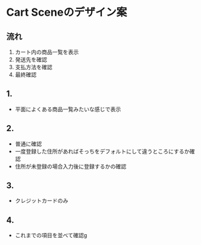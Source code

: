 # Cart Sceneのデザイン案

## 流れ

1. カート内の商品一覧を表示
2. 発送先を確認
3. 支払方法を確認
4. 最終確認

## 1.

* 平面によくある商品一覧みたいな感じで表示

## 2.

* 普通に確認
* 一度登録した住所があればそっちをデフォルトにして違うところにするか確認
* 住所が未登録の場合入力後に登録するかの確認

## 3.

* クレジットカードのみ

## 4.

* これまでの項目を並べて確認g
